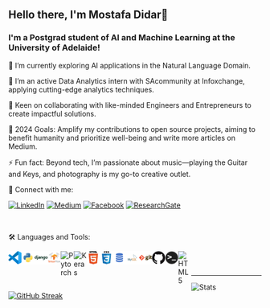 ## Hello there, I'm Mostafa Didar👋
### I'm a Postgrad student of AI and Machine Learning at the University of Adelaide!

🔭 I’m currently exploring AI applications in the Natural Language Domain.

🌱 I’m an active Data Analytics intern with SAcommunity at Infoxchange, applying cutting-edge analytics techniques.

👯 Keen on collaborating with like-minded Engineers and Entrepreneurs to create impactful solutions.

🥅 2024 Goals: Amplify my contributions to open source projects, aiming to benefit humanity and prioritize well-being and write more articles on Medium.

⚡ Fun fact: Beyond tech, I’m passionate about music—playing the Guitar and Keys, and photography is my go-to creative outlet.

🤝 Connect with me:

[![LinkedIn](https://img.shields.io/badge/LinkedIn-0077B5?style=for-the-badge&logo=linkedin&logoColor=white)](https://www.linkedin.com/in/mostafa-didar-226855140/)
[![Medium](https://img.shields.io/badge/Medium-12100E?style=for-the-badge&logo=medium&logoColor=white)](https://medium.com/@mostafadidar10)
[![Facebook](https://img.shields.io/badge/Facebook-1877F2?style=for-the-badge&logo=facebook&logoColor=white)](https://www.facebook.com/mossydidar)
[![ResearchGate](https://img.shields.io/badge/ResearchGate-00CCBB?style=for-the-badge&logo=researchgate&logoColor=white)](https://www.researchgate.net/profile/Mostafa_Didar)



<br/>

🛠 Languages and Tools:

<img align="left" alt="Visual Studio Code" width="26px" src="https://raw.githubusercontent.com/github/explore/80688e429a7d4ef2fca1e82350fe8e3517d3494d/topics/visual-studio-code/visual-studio-code.png" />
<img align="left" alt="Python" width="26px" src="https://raw.githubusercontent.com/github/explore/80688e429a7d4ef2fca1e82350fe8e3517d3494d/topics/python/python.png" />
<img align="left" alt="Django" width="26px" src="https://raw.githubusercontent.com/github/explore/80688e429a7d4ef2fca1e82350fe8e3517d3494d/topics/django/django.png" />
<img align="left" alt="Tensorflow" width="26px" src="https://raw.githubusercontent.com/github/explore/80688e429a7d4ef2fca1e82350fe8e3517d3494d/topics/tensorflow/tensorflow.png" />
<img align="left" alt="Pytorch" width="26px" src="https://user-images.githubusercontent.com/26820783/89693367-20ca2e00-d930-11ea-9216-fad5d4c3911b.jpg" />
<img align="left" alt="Keras" width="26px" src="https://user-images.githubusercontent.com/26820783/89693033-1c514580-d92f-11ea-9b67-cdb5f2a25b6f.png" />
<img align="left" alt="HTML5" width="26px" src="https://raw.githubusercontent.com/github/explore/80688e429a7d4ef2fca1e82350fe8e3517d3494d/topics/html/html.png" />
<img align="left" alt="CSS3" width="26px" src="https://raw.githubusercontent.com/github/explore/80688e429a7d4ef2fca1e82350fe8e3517d3494d/topics/css/css.png" />
<img align="left" alt="SQL" width="26px" src="https://raw.githubusercontent.com/github/explore/80688e429a7d4ef2fca1e82350fe8e3517d3494d/topics/sql/sql.png" />
<img align="left" alt="MySQL" width="26px" src="https://raw.githubusercontent.com/github/explore/80688e429a7d4ef2fca1e82350fe8e3517d3494d/topics/mysql/mysql.png" />
<img align="left" alt="Git" width="26px" src="https://raw.githubusercontent.com/github/explore/80688e429a7d4ef2fca1e82350fe8e3517d3494d/topics/git/git.png" />
<img align="left" alt="GitHub" width="26px" src="https://raw.githubusercontent.com/github/explore/78df643247d429f6cc873026c0622819ad797942/topics/github/github.png" />
<img align="left" alt="HTML5" width="26px" src="https://raw.githubusercontent.com/github/explore/80688e429a7d4ef2fca1e82350fe8e3517d3494d/topics/terminal/terminal.png" />
<img align="left" alt="HTML5" width="26px" src="https://user-images.githubusercontent.com/26820783/89693228-b913e300-d92f-11ea-9acb-e01a80eef962.png" />

<br />
<br />





---
![Stats](https://github-readme-stats.vercel.app/api?username=mossydidar&show_icons=true&theme=radical)
[![GitHub Streak](https://streak-stats.demolab.com/?user=mossydidar&theme=dark)](https://git.io/streak-stats)


[youtube]: https://www.youtube.com/channel/UCAHQBevXtoNrAo4WKQp0Eew
[linkedin]: https://www.linkedin.com/in/mostafa-didar-226855140/
[facebook]: https://www.facebook.com/mossydidar
[researchgate]: https://www.researchgate.net/profile/Mostafa_Didar

